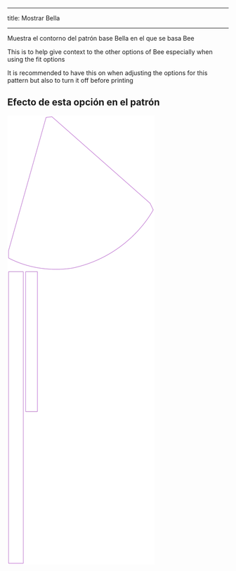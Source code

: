 - - -
title: Mostrar Bella
- - -

Muestra el contorno del patrón base Bella en el que se basa Bee

This is to help give context to the other options of Bee especially when using the fit options

<Note>

It is recommended to have this on when adjusting the options for this pattern but also to turn it off before printing 

</Note>

## Efecto de esta opción en el patrón
![This image shows the effect of this option by superimposing several variants that have a different value for this option](bee_bellaguide_sample.svg "Effect of this option on the pattern")
